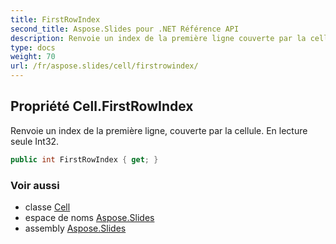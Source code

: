 ```yaml
---
title: FirstRowIndex
second_title: Aspose.Slides pour .NET Référence API
description: Renvoie un index de la première ligne couverte par la cellule. En lecture seule Int32.
type: docs
weight: 70
url: /fr/aspose.slides/cell/firstrowindex/
---
```


## Propriété Cell.FirstRowIndex

Renvoie un index de la première ligne, couverte par la cellule. En lecture seule Int32.

```csharp
public int FirstRowIndex { get; }
```

### Voir aussi

* classe [Cell](../../cell)
* espace de noms [Aspose.Slides](../../cell)
* assembly [Aspose.Slides](../../../)

<!-- NE PAS MODIFIER : généré par xmldocmd pour Aspose.Slides.dll -->